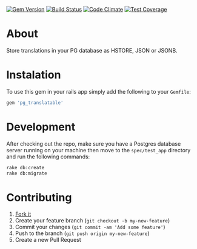 [![Gem Version](https://badge.fury.io/rb/pg_translatable.svg)](http://badge.fury.io/rb/pg_translatable)
[![Build Status](https://travis-ci.org/Stankec/pg_translatable.svg?branch=master)](https://travis-ci.org/Stankec/pg_translatable)
[![Code Climate](https://codeclimate.com/github/Stankec/pg_translatable/badges/gpa.svg)](https://codeclimate.com/github/Stankec/pg_translatable)
[![Test Coverage](https://codeclimate.com/github/Stankec/pg_translatable/badges/coverage.svg)](https://codeclimate.com/github/Stankec/pg_translatable/coverage)

# About

Store translations in your PG database as HSTORE, JSON or JSONB.

# Instalation

To use this gem in your rails app simply add the following to your `Gemfile`:

```Ruby
gem 'pg_translatable'
```

# Development

After checking out the repo, make sure you have a Postgres database server
 running on your machine then move to the `spec/test_app` directory and run the
 following commands:

```Bash
rake db:create
rake db:migrate
```

# Contributing

1. [Fork it]( https://github.com/Stankec/pg_translatable/fork )
2. Create your feature branch (`git checkout -b my-new-feature`)
3. Commit your changes (`git commit -am 'Add some feature'`)
4. Push to the branch (`git push origin my-new-feature`)
5. Create a new Pull Request
